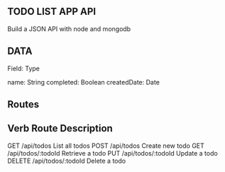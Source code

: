 ## TODO LIST APP API

Build a JSON API with node and mongodb

## DATA

Field: Type

name: String
completed: Boolean
createdDate: Date

## Routes

<!-- prettier-ignore -->
Verb 		Route 							Description
----------------------------------------

<!-- prettier-ignore -->
GET 		/api/todos 					List all todos
POST 		/api/todos 					Create new todo
GET 		/api/todos/:todoId 	Retrieve a todo
PUT 		/api/todos/:todoId 	Update a todo
DELETE 	/api/todos/:todoId 	Delete a todo
